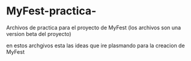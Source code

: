 # MyFest-practica-
Archivos de practica para el proyecto de  MyFest (los archivos son una version beta del proyecto) 


en estos archgivos esta las ideas que ire plasmando para la creacion de MyFest 
